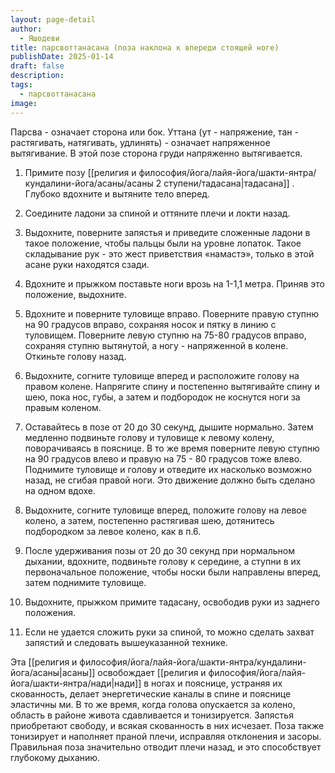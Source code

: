 ```yaml
---
layout: page-detail
author:
  - Яшодеви
title: парсвоттанасана (поза наклона к впереди стоящей ноге)
publishDate: 2025-01-14
draft: false
description: 
tags:
  - парсвоттанасана
image:
---
```

Парсва - означает сторона или бок. Уттана (ут - напряжение, тан - растягивать, натягивать, удлинять) - означает напряженное вытягивание. В этой позе сторона груди напряженно вытягивается. 

1. Примите позу [[религия и философия/йога/лайя-йога/шакти-янтра/кундалини-йога/асаны/асаны 2 ступени/тадасана|тадасана]] . Глубоко вдохните и вытяните тело вперед. 

2. Соедините ладони за спиной и оттяните плечи и локти назад. 

3. Выдохните, поверните запястья и приведите сложенные ладони в такое положение, чтобы пальцы были на уровне лопаток. Такое складывание рук - это жест приветствия «намастэ», только в этой асане руки находятся сзади. 

4. Вдохните и прыжком поставьте ноги врозь на 1-1,1 метра. Приняв это положение, выдохните. 

5. Вдохните и поверните туловище вправо. Поверните правую ступню на 90 градусов вправо, сохраняя носок и пятку в линию с туловищем. Поверните левую ступню на 75-80 градусов вправо, сохраняя ступню вытянутой, а ногу - напряженной в колене. Откиньте голову назад. 

6. Выдохните, согните туловище вперед и расположите голову на правом колене. Напрягите спину и постепенно вытягивайте спину и шею, пока нос, губы, а затем и подбородок не коснутся ноги за правым коленом. 

7. Оставайтесь в позе от 20 до 30 секунд, дышите нормально. Затем медленно подвиньте голову и туловище к левому колену, поворачиваясь в пояснице. В то же время поверните левую ступню на 90 градусов влево и правую на 75 - 80 градусов тоже влево. Поднимите туловище и голову и отведите их насколько возможно назад, не сгибая правой ноги. Это движение должно быть сделано на одном вдохе. 

8. Выдохните, согните туловище вперед, положите голову на левое колено, а затем, постепенно растягивая шею, дотянитесь подбородком за левое колено, как в п.6. 

9. После удерживания позы от 20 до 30 секунд при нормальном дыхании, вдохните, подвиньте голову к середине, а ступни в их первоначальное положение, чтобы носки были направлены вперед, затем поднимите туловище. 

10. Выдохните, прыжком примите тадасану, освободив руки из заднего положения. 

11. Если не удается сложить руки за спиной, то можно сделать захват запястий и следовать вышеуказанной технике. 

Эта [[религия и философия/йога/лайя-йога/шакти-янтра/кундалини-йога/асаны|асаны]] освобождает [[религия и философия/йога/лайя-йога/шакти-янтра/нади|нади]] в ногах и пояснице, устраняя их скованность, делает энергетические каналы в спине и пояснице эластичны ми. В то же время, когда голова опускается за колено, область в районе живота сдавливается и тонизируется. Запястья приобретают свободу, и всякая скованность в них исчезает. Поза также тонизирует и наполняет праной плечи, исправляя отклонения и засоры. Правильная поза значительно отводит плечи назад, и это способствует глубокому дыханию. 